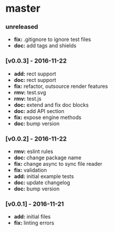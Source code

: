 # master

### unreleased
- **fix:** .gitignore to ignore test files
- **doc:** add tags and shields

### [v0.0.3] - 2016-11-22
- **add:** rect support
- **doc:** rect support
- **fix:** refactor, outsource render features
- **rmv:** test.svg
- **rmv:** test.js
- **doc:** extend and fix doc blocks
- **doc:** add API section
- **fix:** expose engine methods
- **doc:** bump version

### [v0.0.2] - 2016-11-22
- **rmv:** eslint rules
- **doc:** change package name
- **fix:** change async to sync file reader
- **fix:** validation
- **add:** initial example tests
- **doc:** update changelog
- **doc:** bump version

### [v0.0.1] - 2016-11-21
- **add:** initial files
- **fix:** linting errors
